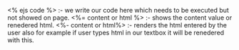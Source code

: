 <% ejs code %> :- we write our code here which needs to be executed but not showed on page.
<%= content or html %> :- shows the content value or renedered html.
<%- content or html%> :- renders the html entered by the user also for example if user types html in our textbox it will be renedered with this.
        